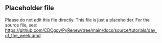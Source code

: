 ## Placeholder file
 Please do not edit this file directly.
 This file is just a placeholder.
 For the source file, see:
 https://github.com/CDCgov/PyRenew/tree/main/docs/source/tutorials/day_of_the_week.qmd
